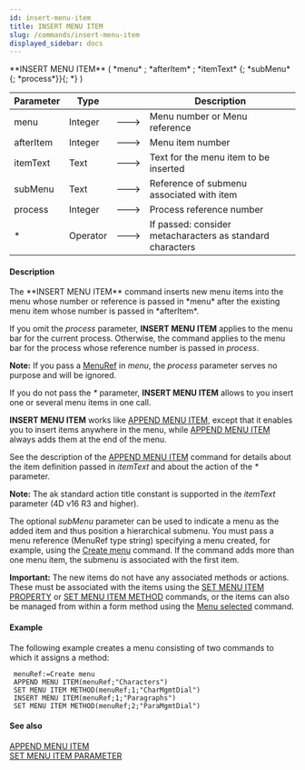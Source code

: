 ```yaml
---
id: insert-menu-item
title: INSERT MENU ITEM
slug: /commands/insert-menu-item
displayed_sidebar: docs
---
```


<!--REF #_command_.INSERT MENU ITEM.Syntax-->**INSERT MENU ITEM** ( *menu* ; *afterItem* ; *itemText* {; *subMenu* {; *process*}}{; *} )<!-- END REF-->
<!--REF #_command_.INSERT MENU ITEM.Params-->
| Parameter | Type |  | Description |
| --- | --- | --- | --- |
| menu | Integer | &#x1F852; | Menu number or Menu reference |
| afterItem | Integer | &#x1F852; | Menu item number |
| itemText | Text | &#x1F852; | Text for the menu item to be inserted |
| subMenu | Text | &#x1F852; | Reference of submenu associated with item |
| process | Integer | &#x1F852; | Process reference number |
| * | Operator | &#x1F852; | If passed: consider metacharacters as standard characters |

<!-- END REF-->

#### Description 

<!--REF #_command_.INSERT MENU ITEM.Summary-->The **INSERT MENU ITEM** command inserts new menu items into the menu whose number or reference is passed in *menu* after the existing menu item whose number is passed in *afterItem*.<!-- END REF-->

If you omit the *process* parameter, **INSERT MENU ITEM** applies to the menu bar for the current process. Otherwise, the command applies to the menu bar for the process whose reference number is passed in *process*. 

**Note:** If you pass a [MenuRef](# "Unique ID (16-character alphanumeric) of a menu") in *menu*, the *process* parameter serves no purpose and will be ignored.

If you do not pass the *\** parameter, **INSERT MENU ITEM** allows to you insert one or several menu items in one call.

**INSERT MENU ITEM** works like [APPEND MENU ITEM](append-menu-item.md), except that it enables you to insert items anywhere in the menu, while [APPEND MENU ITEM](append-menu-item.md) always adds them at the end of the menu.

See the description of the [APPEND MENU ITEM](append-menu-item.md) command for details about the item definition passed in *itemText* and about the action of the *\** parameter.

**Note:** The ak standard action title constant is supported in the *itemText* parameter (4D v16 R3 and higher).

The optional *subMenu* parameter can be used to indicate a menu as the added item and thus position a hierarchical submenu. You must pass a menu reference (MenuRef type string) specifying a menu created, for example, using the [Create menu](create-menu.md) command. If the command adds more than one menu item, the submenu is associated with the first item.

**Important:** The new items do not have any associated methods or actions. These must be associated with the items using the [SET MENU ITEM PROPERTY](set-menu-item-property.md) or [SET MENU ITEM METHOD](set-menu-item-method.md) commands, or the items can also be managed from within a form method using the [Menu selected](menu-selected.md) command.

#### Example 

The following example creates a menu consisting of two commands to which it assigns a method:

```4d
 menuRef:=Create menu
 APPEND MENU ITEM(menuRef;"Characters")
 SET MENU ITEM METHOD(menuRef;1;"CharMgmtDial")
 INSERT MENU ITEM(menuRef;1;"Paragraphs")
 SET MENU ITEM METHOD(menuRef;2;"ParaMgmtDial")
```

#### See also 

[APPEND MENU ITEM](append-menu-item.md)  
[SET MENU ITEM PARAMETER](set-menu-item-parameter.md)  